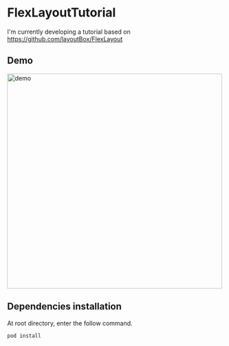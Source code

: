 # FlexLayoutTutorial
I'm currently developing a tutorial based on https://github.com/layoutBox/FlexLayout

## Demo
<img src="https://user-images.githubusercontent.com/9244842/153451493-62a2fee1-f997-4c31-8daf-5ab8fe2e0646.gif" alt="demo" width="500"/>

## Dependencies installation
At root directory, enter the follow command.
```
pod install
```

